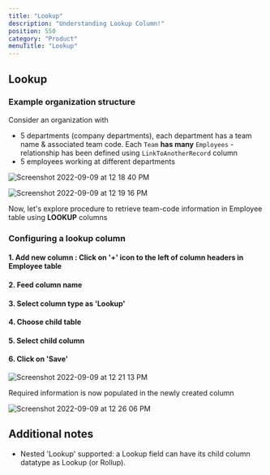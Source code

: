 ```yaml
---
title: "Lookup"
description: "Understanding Lookup Column!"
position: 550
category: "Product"
menuTitle: "Lookup"
---
```


## Lookup

### Example organization structure
  
Consider an organization with
- 5 departments (company departments), each department has a team name & associated team code. Each `Team` **has many** `Employees` - relationship has been defined using `LinkToAnotherRecord` column
- 5 employees working at different departments
  
  
![Screenshot 2022-09-09 at 12 18 40 PM](https://user-images.githubusercontent.com/86527202/189291758-21c81ec6-7967-45f1-b49c-b3b6f2701edc.png)
  
  
![Screenshot 2022-09-09 at 12 19 16 PM](https://user-images.githubusercontent.com/86527202/189291766-f619078e-0881-4531-a3f8-ede22269f6fc.png)


Now, let's explore procedure to retrieve team-code information in Employee table using **LOOKUP** columns

### Configuring a lookup column
#### 1. Add new column : Click on '+' icon to the left of column headers in Employee table
#### 2. Feed column name
#### 3. Select column type as 'Lookup'
#### 4. Choose child table
#### 5. Select child column
#### 6. Click on 'Save'

![Screenshot 2022-09-09 at 12 21 13 PM](https://user-images.githubusercontent.com/86527202/189291720-642a6a96-0b3d-4eaa-886a-20d33a967644.png)


Required information is now populated in the newly created column
  
![Screenshot 2022-09-09 at 12 26 06 PM](https://user-images.githubusercontent.com/86527202/189291679-09503e32-9146-41fa-b28c-d900f2dc35a4.png)
  
  
## Additional notes
- Nested 'Lookup' supported: a Lookup field can have its child column datatype as Lookup (or Rollup).
